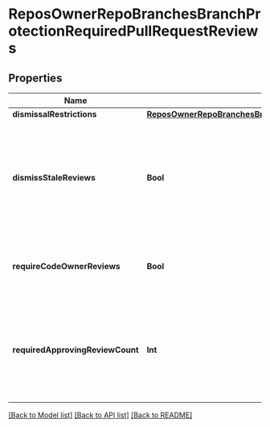 # ReposOwnerRepoBranchesBranchProtectionRequiredPullRequestReviews

## Properties
Name | Type | Description | Notes
------------ | ------------- | ------------- | -------------
**dismissalRestrictions** | [**ReposOwnerRepoBranchesBranchProtectionRequiredPullRequestReviewsDismissalRestrictions**](ReposOwnerRepoBranchesBranchProtectionRequiredPullRequestReviewsDismissalRestrictions.md) |  | [optional] 
**dismissStaleReviews** | **Bool** | Set to &#x60;true&#x60; if you want to automatically dismiss approving reviews when someone pushes a new commit. | [optional] 
**requireCodeOwnerReviews** | **Bool** | Blocks merging pull requests until [code owners](https://help.github.com/articles/about-code-owners/) review them. | [optional] 
**requiredApprovingReviewCount** | **Int** | Specify the number of reviewers required to approve pull requests. Use a number between 1 and 6. | [optional] 

[[Back to Model list]](../README.md#documentation-for-models) [[Back to API list]](../README.md#documentation-for-api-endpoints) [[Back to README]](../README.md)


